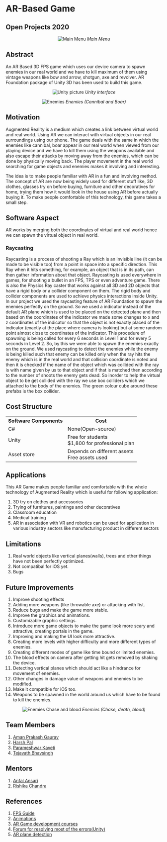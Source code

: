 <h1>AR-Based Game</h1>
<h2>Open Projects 2020</h2>

<p align="center">
<img src="https://github.com/the-brawler/AR-based-game-1/blob/main/Images%20and%20Videos/Main-Menu.jpeg" alt="Main Menu">
<i>Main Menu</i>
</p>

<h2>Abstract</h2>
<p>An AR Based 3D FPS game which uses our device camera to spawn enemies in our real world and we have to kill maximum of them using vintage weapons like bow and arrow, shotgun, axe and revolver. AR Foundation package of Unity 3D has been used to build this game.</p>

<p align="center">
<img src="https://github.com/the-brawler/AR-based-game-1/blob/main/Images%20and%20Videos/Unity-Pic.jpeg" alt="Unity picture">
<i>Unity interface</i>
</p>

<p align="center">
<img src="https://github.com/the-brawler/AR-based-game-1/blob/main/Images%20and%20Videos/Cannibal-Boar-Enemies.jpeg" alt="Enemies">
<i>Enemies (Cannibal and Boar)</i>
</p>

<h2>Motivation</h2>
<p>Augmented Reality is a medium which creates a link between virtual world and real world. Using AR we can interact with virtual objects in our real surroundings using our phone. The game deals with the same in which the enemies like cannibal, boar appear in our real world when viewed from our playing device and we have to kill them using the weapons available and also escape their attacks by moving away from the enemies, which can be done by physically moving back. The player movement in the real world searching for game objects and enemies makes it involving and interesting.</p>
<p>
The idea is to make people familiar with AR in a fun and involving method. The concept of AR are now being widely used for different stuff like, 3D clothes, glasses try on before buying, furniture and other decoratives for home, trying them how it would look in the house using AR before actually buying it. To make people comfortable of this technology, this game takes a small step.</p>

<h2>Software Aspect</h2>
<p>AR works by merging both the coordinates of virtual and real world hence we can spawn the virtual object in real world.</p>
<h3>Raycasting</h3>
<p>
Raycasting is a process of shooting a Ray which is an invisible line (it can be made to be visible too) from a point in space into a specific direction. This Ray when it hits something, for example, an object that is in its path, can then gather information about that object. Raycasting is used everywhere in games, for shooting a bullet in an FPS, TPS or even adventure game. There is also the Physics Ray caster that works against all 3D and 2D objects that have a rigid body or a collider component on them. The rigid body and collider components are used to achieve physics interactions inside Unity.
In our project we used the raycasting feature of AR Foundation to spawn the enemies perfectly on the ground. So we used a indicator instead of the default AR plane which is used to be placed on the detected plane and then based on the coordinates of the indicator we made some changes to x and z coordinates of the indicator so that the object is not exactly placed of the indicator (exactly at the place where camera is looking) but at some random point almost close to coordinates of the indicator. This procedure of spawning is being called for every 6 seconds in Level 1 and for every 5 seconds in Level 2. So, by this we were able to spawn the enemies exactly on the ground.
We used raycasting to detect the enemies while the enemy is being killed such that enemy can be killed only when the ray hits the enemy which is in the real world and that collision coordinate is noted and then it is checked if the name of the object which was collided with the ray is with name given by us to that object and if that is matched then according to the number of shoots the enemy gets dead. So inorder to help the virtual object to be get collided with the ray we use box colliders which we attached to the body of the enemies. The green colour cube around these prefabs is the box collider. 
</p>

<h2>Cost Structure</h2>
<table style="width:100%">
  <tr>
    <th>Software Components</th>
    <th>Cost</th>
  </tr>
  <tr>
    <td>C#</td>
    <td>None(Open-source)</td>
  </tr>
  <tr>
    <td>Unity</td>
    <td>Free for students</br>$1,800 for professional plan</td>
  </tr>
  <tr>
    <td>Asset store</td>
    <td>Depends on different assets</br>Free assets used</td>
  </tr>
</table>

<h2>Applications</h2>
<p>This AR Game makes people familiar and comfortable with the whole technology of Augmented Reality which is useful for following application:
<ol>
<li> 3D try on clothes and accessories </li>
<li> Trying of furnitures, paintings and other decoratives </li>
<li> Classroom education </li>
<li> Medical training </li>
<li> AR in association with VR and robotics can be used for application in various industry sectors like manufacturing product in different sectors </li>
</ol>
</p>

<h2>Limitations</h2>
<p>

1. Real world objects like vertical planes(walls), trees and other things have not been perfectly optimized.
2. Not compatibal for iOS yet.
3. Bugs

</p>

<h2>Future Improvements</h2>
<p>

1. Improve shooting effects 
2. Adding more weapons (like throwable axe) or attacking with fist.
3. Reduce bugs and make the game more stable.
4. Improve the graphics and animations.
5. Customizable graphic settings.
6. Introduce more game objects to make the game look more scary and attractive, creating portals in the game.
7. Improving and making the UI look more attractive.
8. Creating more levels with higher difficulty and more different types of enemies.
9. Creating different modes of game like time bound or limited enemies.
10. The blood effects on camera after getting hit gets removed by shaking the device.
11. Detecting vertical planes which should act like a hindrance for movement of enemies.
12. Other changes in damage value of weapons and enemies to be modified.
13. Make it compatible for iOS too.
14. Weapons to be spawned in the world around us which have to be found to kill the enemies.

</p>

<p align="center">
<img src="https://github.com/the-brawler/AR-based-game-1/blob/main/Images%20and%20Videos/Enemy-Death-Enemy-Chase-Blood.jpeg" alt="Enemies Chase and blood">
<i>Enemies (Chase, death, blood)</i>
</p>

<h2>Team Members</h2>
<p>

1. [Aman Prakash Gaurav](https://github.com/the-brawler)
2. [Harsh Pal](https://github.com/fanatic-hound)
3. [Parameshwar Kaveti](https://github.com/ParameshwarKS)
4. [Tejavath Bhavsingh](https://github.com/Bhav27)

</p>

<h2>Mentors</h2>
<p>

1. [Anfal Ansari](https://github.com/AnfalAnsari) 
2. [Rishika Chandra](https://github.com/chandrarishika14) 

</p>

<h2>References</h2>
<p>

1. [FPS Guide](https://www.youtube.com/watch?v=Sqb-Ue7wpsI&t=17652s)
2. [Animations](https://www.mixamo.com/)
3. [AR Game development courses](https://drive.google.com/drive/folders/1L2oJ8p5TppPiQD7Vw-KtCbtAPYDjI8l1?usp=sharing)
4. [Forum for resolving most of the errors(Unity)](https://www.answers.unity.com/index.html)
5. [AR plane detection](https://www.youtube.com/watch?v=Y2ewpLX6M_s)

</p>
